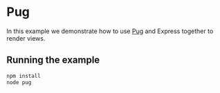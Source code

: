 # Pug

In this example we demonstrate how to use [Pug](https://pugjs.org) and Express together to render views.

## Running the example

```bash
npm install
node pug
```
